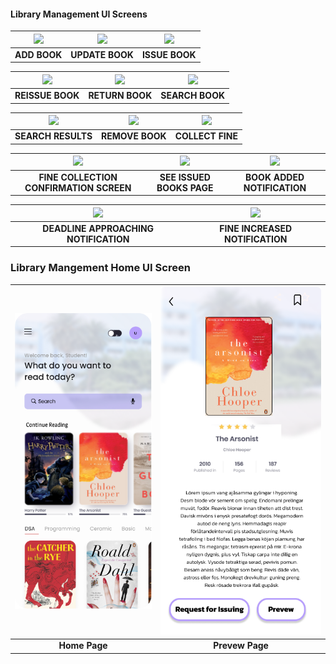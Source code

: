 #### Library Management UI Screens

|![](https://user-images.githubusercontent.com/72400676/162238207-5cdfb392-e1fa-4636-8ae2-7ead5261cfda.png)|![](https://user-images.githubusercontent.com/72400676/162244187-71621a52-ae56-4cb9-9ef7-03f4695ec2e1.png)|![](https://user-images.githubusercontent.com/72400676/162244442-4c5c2c24-dc00-4aca-bf1d-d587769df849.png)|
|:---:|:---:|:---:|
|**ADD BOOK**|**UPDATE BOOK**|**ISSUE BOOK**|

|![](https://user-images.githubusercontent.com/72400676/162245417-8e4870ae-6608-4fd4-8831-c95faa824b49.png)|![](https://user-images.githubusercontent.com/72400676/162245525-f5077ba2-0e83-4d1f-afc3-4392b23079ca.png)|![](https://user-images.githubusercontent.com/72400676/163654407-e1c96e86-47f1-4d96-a42a-5f692819ea70.png)
|:---:|:---:|:---:|
|**REISSUE BOOK**|**RETURN BOOK**|**SEARCH BOOK**|

|![](https://user-images.githubusercontent.com/72400676/163654604-ec06f6de-bfbb-47d6-a1a4-97b88c4e2d20.png)|![](https://user-images.githubusercontent.com/72400676/163654620-f7898d31-961e-4bca-bc4e-23446456c7fc.png)|![](https://user-images.githubusercontent.com/72400676/163654628-bdbfe7e9-834d-4ae4-b2c6-13813ba9aef3.png)
|:---:|:---:|:---:|
|**SEARCH RESULTS**|**REMOVE BOOK**|**COLLECT FINE**|

|![](https://user-images.githubusercontent.com/72400676/163654744-c004a466-124d-4ddc-aac0-718875eccad2.png)|![](https://user-images.githubusercontent.com/72400676/164575545-da2e3042-6c68-4dd6-9a2f-a118b7be4735.png)|![](https://user-images.githubusercontent.com/72400676/164576509-13473c3e-2a3a-4d51-98fa-69f00c4c55d3.png)
|:---:|:---:|:---:|
|**FINE COLLECTION CONFIRMATION SCREEN**|**SEE ISSUED BOOKS PAGE**|**BOOK ADDED NOTIFICATION**|

|![](https://user-images.githubusercontent.com/72400676/164576826-b402ef74-5645-4250-a503-0bff3b1b6057.png)|![](https://user-images.githubusercontent.com/72400676/164578449-1dbdec06-71c8-4cba-b6c5-f41738c679f1.png)
|:---:|:---:|
|**DEADLINE APPROACHING NOTIFICATION**|**FINE INCREASED NOTIFICATION**|

### Library Mangement Home UI Screen
|![](https://github.com/Kunal-Kayal/EarthQuakeAndroidApp/blob/main/Ui/LibrARY%20hOME%20PAGE%20(1).png)|![](https://github.com/Kunal-Kayal/EarthQuakeAndroidApp/blob/main/Ui/Android%20-%206.png)|
|:---:|:---:|
|**Home Page**|**Prevew Page**|


